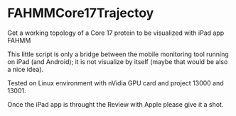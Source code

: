FAHMMCore17Trajectoy
====================

Get a working topology of a Core 17 protein to be visualized with iPad app FAHMM

This little script is only a bridge between the mobile monitoring tool running on iPad (and Android); 
it is not visualize by itself (maybe that would be also a nice idea).

Tested on Linux environment with nVidia GPU card and project 13000 and 13001.

Once the iPad app is throught the Review with Apple please give it a shot.
